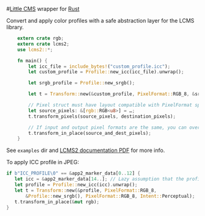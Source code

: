 #[Little CMS](http://www.littlecms.com) wrapper for [Rust](http://www.rust-lang.org/)

Convert and apply color profiles with a safe abstraction layer for the LCMS library.

```rust
    extern crate rgb;
    extern crate lcms2;
    use lcms2::*;

    fn main() {
        let icc_file = include_bytes!("custom_profile.icc");
        let custom_profile = Profile::new_icc(icc_file).unwrap();

        let srgb_profile = Profile::new_srgb();

        let t = Transform::new(&custom_profile, PixelFormat::RGB_8, &srgb_profile, PixelFormat::RGB_8, Intent::Perceptual);

        // Pixel struct must have layout compatible with PixelFormat specified in new()
        let source_pixels: &[rgb::RGB<u8>] = …;
        t.transform_pixels(source_pixels, destination_pixels);

        // If input and output pixel formats are the same, you can overwrite them instead of copying
        t.transform_in_place(source_and_dest_pixels);
    }
```

See `examples` dir and [LCMS2 documentation PDF](http://www.littlecms.com/LittleCMS2.7%20API.pdf) for more info.

To apply ICC profile in JPEG:

```rust
if b"ICC_PROFILE\0" == &app2_marker_data[0..12] {
   let icc = &app2_marker_data[14..]; // Lazy assumption that the profile is smaller than 64KB
   let profile = Profile::new_icc(icc).unwrap();
   let t = Transform::new(&profile, PixelFormat::RGB_8,
       &Profile::new_srgb(), PixelFormat::RGB_8, Intent::Perceptual);
   t.transform_in_place(&mut rgb);
}
```
